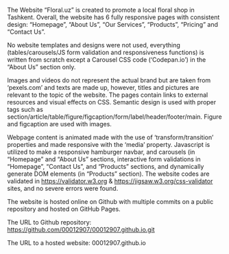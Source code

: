 The Website “Floral.uz” is created to promote a local floral shop in Tashkent. Overall, the website has 6 fully responsive pages with consistent design: “Homepage”, “About Us”, “Our Services”, “Products”, “Pricing” and “Contact Us”.

 No website templates and designs were not used, everything (tables/carousels/JS form validation and responsiveness functions) is written from scratch except a Carousel CSS code (‘Codepan.io’) in the “About Us” section only. 

Images and videos do not represent the actual brand but are taken from ‘pexels.com’ and texts are made up, however, titles and pictures are relevant to the topic of the website. The pages contain links to external resources and visual effects on CSS.
Semantic design is used with proper tags such as section/article/table/figure/figcaption/form/label/header/footer/main. Figure and figcaption are used with images. 

Webpage content is animated made with the use of ‘transform/transition’ properties and made responsive with the ‘media’ property.
Javascript is utilized to make a responsive hamburger navbar, and carousels (in “Homepage” and “About Us” sections, interactive form validations in “Homepage”, “Contact Us”, and “Products” sections, and dynamically generate DOM elements (in “Products” section). 
The website codes are validated in https://validator.w3.org &
https://jigsaw.w3.org/css-validator  sites, and no severe errors were found.

The website is hosted online on Github with multiple commits on a public repository and hosted on GitHub Pages.

The URL to Github repository: https://github.com/00012907/00012907.github.io.git


The URL to a hosted website:
00012907.github.io


 
